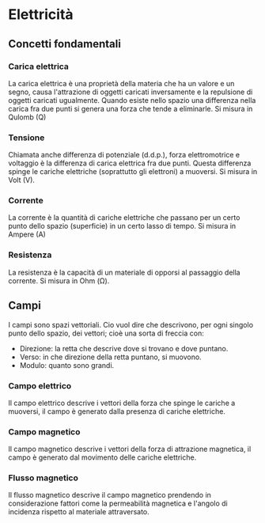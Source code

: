 # Elettricità

## Concetti fondamentali

### Carica elettrica
La carica elettrica è una proprietà della materia che ha un valore e un segno, causa l'attrazione di oggetti caricati inversamente e la repulsione di oggetti caricati ugualmente.
Quando esiste nello spazio una differenza nella carica fra due punti si genera una forza che tende a eliminarle.
Si misura in Qulomb (Q)

### Tensione
Chiamata anche differenza di potenziale (d.d.p.), forza elettromotrice e voltaggio è la differenza di carica elettrica fra due punti.
Questa differenza spinge le cariche elettriche (soprattutto gli elettroni) a muoversi.
Si misura in Volt (V).

### Corrente
La corrente è la quantità di cariche elettriche che passano per un certo punto dello spazio (superficie) in un certo lasso di tempo.
Si misura in Ampere (A)

### Resistenza
La resistenza è la capacità di un materiale di opporsi al passaggio della corrente.
Si misura in Ohm (Ω).

## Campi

I campi sono spazi vettoriali.
Cio vuol dire che descrivono, per ogni singolo punto dello spazio, dei vettori; cioè una sorta di freccia con:
- Direzione: la retta che descrive dove si trovano e dove puntano.
- Verso: in che direzione della retta puntano, si muovono.
- Modulo: quanto sono grandi.

### Campo elettrico
Il campo elettrico descrive i vettori della forza che spinge le cariche a muoversi, il campo è generato dalla presenza di cariche elettriche.

### Campo magnetico
Il campo magnetico descrive i vettori della forza di attrazione magnetica, il campo è generato dal movimento delle cariche elettriche.

### Flusso magnetico
Il flusso magnetico descrive il campo magnetico prendendo in considerazione fattori come la permeabilità magnetica e l'angolo di incidenza rispetto al materiale attraversato.